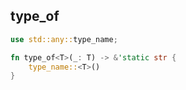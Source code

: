 ## type_of

```rs
use std::any::type_name;

fn type_of<T>(_: T) -> &'static str {
    type_name::<T>()
}
```
